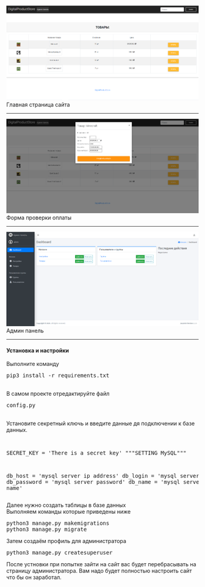 ![alt text](Screenshot_1.png "Главная страница сайта")​
Главная страница сайта
***
![alt text](Screenshot_2.png "Форма проверки оплаты")​
Форма проверки оплаты
***
![alt text](Screenshot_3.png "Админ панель")​
Админ панель
***
<h4>Установка и настройки</h4>

Выполните команду 
<pre>pip3 install -r requirements.txt</pre>
<br>
В самом проекте отредактируйте файл
<pre>config.py</pre>
<br>
Установите секретный ключь и введите данные дя подключении к базе данных.
<pre>

SECRET_KEY = 'There is a secret key'
"""SETTING MySQL"""

db_host = 'mysql server ip address'
db_login = 'mysql server login'
db_password = 'mysql server password'
db_name = 'mysql server basedata name'
</pre>

Далее нужно создать таблицы в базе данных
<br>
Выполняем команды которые приведены ниже
<pre>
python3 manage.py makemigrations
python3 manage.py migrate
</pre>
Затем создаём профиль для администратора
<pre>
python3 manage.py createsuperuser
</pre>

После устновки при попытке зайти на сайт вас будет перебрасывать на страницу администратора.
Вам надо будет полностью настроить сайт что бы он заработал.
